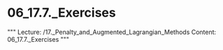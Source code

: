 # 06_17.7._Exercises

"""
Lecture: /17._Penalty_and_Augmented_Lagrangian_Methods
Content: 06_17.7._Exercises
"""

